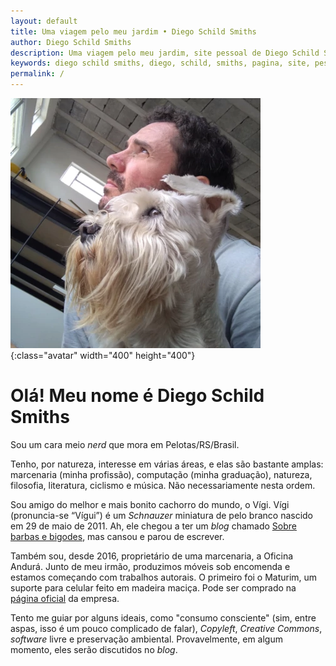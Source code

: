 ```yaml
---
layout: default
title: Uma viagem pelo meu jardim • Diego Schild Smiths
author: Diego Schild Smiths
description: Uma viagem pelo meu jardim, site pessoal de Diego Schild Smiths
keywords: diego schild smiths, diego, schild, smiths, pagina, site, pessoal, blog
permalink: /
---
```


![Foto mostrando eu e o meu amigo cachorro, ambos de perfil, olhando para o horizonte.](/images/pages/eu.webp){:class="avatar" width="400" height="400"}

# Olá! Meu nome é Diego Schild Smiths

Sou um cara meio _nerd_ que mora em Pelotas/RS/Brasil.

Tenho, por natureza, interesse em várias áreas, e elas são bastante amplas: marcenaria (minha profissão), computação (minha graduação), natureza, filosofia, literatura, ciclismo e música. Não necessariamente nesta ordem.

Sou amigo do melhor e mais bonito cachorro do mundo, o Vígi. Vígi (pronuncia-se “Vígui”) é um _Schnauzer_ miniatura de pelo branco nascido em 29 de maio de 2011. Ah, ele chegou a ter um _blog_ chamado [Sobre barbas e bigodes](https://sobrebarbasebigodes.wordpress.com/), mas cansou e parou de escrever.

Também sou, desde 2016, proprietário de uma marcenaria, a Oficina Andurá. Junto de meu irmão, produzimos móveis sob encomenda e estamos começando com trabalhos autorais. O primeiro foi o Maturim, um suporte para celular feito em madeira maciça. Pode ser comprado na [página oficial](https://oficinaandura.com/) da empresa.

Tento me guiar por alguns ideais, como "consumo consciente" (sim, entre aspas, isso é um pouco complicado de falar), _Copyleft_, _Creative Commons_, _software_ livre e preservação ambiental. Provavelmente, em algum momento, eles serão discutidos no _blog_.


